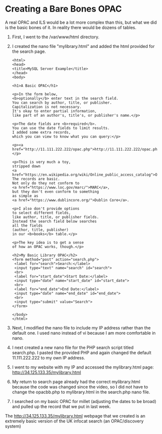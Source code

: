 # Creating a Bare Bones OPAC

A real OPAC and ILS would be a lot more complex than this, but what we did is the basic bones of it.
In reality there would be dozens of tables.

1. First, I went to the /var/www/html directory.
2. I created the nano file "mylibrary.html" and added the html provided for the search page.
   ```
   <html>
   <head>
   <title>MySQL Server Example</title>
   </head>
   <body>

   <h1>A Basic OPAC</h1>

   <p>In the form below,
   <b>optionally</b> enter text in the search field.
   You can search by author, title, or publisher.
   Capitalization is not necessary.
   It's okay to enter partial information,
   like part of an author's, title's, or publisher's name.</p>

   <p>The date fields are <b>required</b>.
   You can use the date fields to limit results.
   I added some extra records,
   which you can view to know what you can query:</p>

   <p><a href="http://11.111.222.222/opac.php">http://11.111.222.222/opac.php</a></p>

   <p>This is very much a toy,
   stripped down
   <a href="https://en.wikipedia.org/wiki/Online_public_access_catalog">OPAC</a>.
   The records are basic.
   Not only do they not conform to
   <a href="https://www.loc.gov/marc/">MARC</a>,
   but they don't even conform to something
   as simple as
   <a href="https://www.dublincore.org/">Dublin Core</a>.

   <p>I also don't provide options
   to select different fields,
   like author, title, or publisher fields.
   Instead the search field below searches
   all the fields
   (author, title, publisher)
   in our <b>books</b> table.</p>

   <p>The key idea is to get a sense
   of how an OPAC works, though.</p>

   <h2>My Basic Library OPAC</h2>
   <form method="post" action="search.php">
    <label for="search">Search:</label>
    <input type="text" name="search" id="search">
    <br>
    <label for="start_date">Start Date:</label>
    <input type="date" name="start_date" id="start_date">
    <br>
    <label for="end_date">End Date:</label>
    <input type="date" name="end_date" id="end_date">
    <br>
    <input type="submit" value="Search">
   </form>

   </body>
   </html>
   ```

4. Next, I modified the nano file to include my IP address rather than the default one. I used nano instead of vi because I am more comfortable in nano.
5. I next created a new nano file for the PHP search script titled search.php. I pasted the provided PHP and again changed the default 11.111.222.222 to my own IP address.
6. I went to my website with my IP and accessed the mylibrary.html page: http://34.125.133.35/mylibrary.html
7. My return to search page already had the correct mylibrary.html because the code was changed since the video, so I did not have to change the opacbb.php to mylibrary.html in the search.php nano file.
8. I searched on my basic OPAC for millet (adjusting the dates to be broad) and pulled up the record that we put in last week.

The http://34.125.133.35/mylibrary.html webpage that we created is an extremely basic version of the UK infocat search (an OPAC/discovery system)
